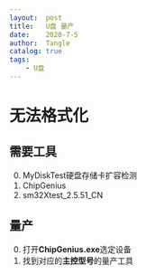 ```yaml
---
layout:  post
title:   U盘 量产
date:    2020-7-5
author:  Tangle
catalog: true
tags:
    - U盘
---
```


# 无法格式化

## 需要工具

0. MyDiskTest硬盘存储卡扩容检测
0. ChipGenius
0. sm32Xtest_2.5.51_CN

## 量产

0. 打开**ChipGenius.exe**选定设备
0. 找到对应的**主控型号**的量产工具
